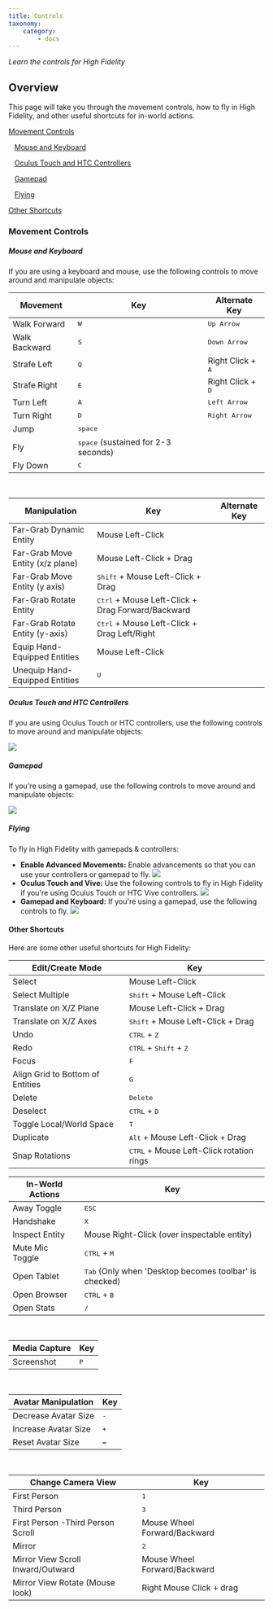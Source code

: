 ```yaml
---
title: Controls
taxonomy:
    category:
        - docs
---
```


*Learn the controls for High Fidelity*

## Overview

This page will take you through the movement controls, how to fly in High Fidelity, and other useful shortcuts for in-world actions.

[Movement Controls](#movement-controls)

&nbsp;&nbsp;&nbsp;[Mouse and Keyboard](#mouse-and-keyboard)

&nbsp;&nbsp;&nbsp;[Oculus Touch and HTC Controllers](#oculus-touch-and-htc-controllers)

&nbsp;&nbsp;&nbsp;[Gamepad](#gamepad)

&nbsp;&nbsp;&nbsp;[Flying](#flying)

[Other Shortcuts](#other-shortcuts)

### Movement Controls
##### Mouse and Keyboard
If you are using a keyboard and mouse, use the following controls to move around and manipulate objects:

| Movement  | Key | Alternate Key | 
| ------------- | ------------- | ------------- |
| Walk Forward | <kbd class="keyboard">W</kbd>  | <kbd class="keyboard">Up Arrow</kbd>  |
| Walk Backward  | <kbd class="keyboard">S</kbd>  | <kbd class="keyboard">Down Arrow</kbd>  |
| Strafe Left | <kbd class="keyboard">Q</kbd>  | Right Click + <kbd class="keyboard">A</kbd>   |
| Strafe Right  | <kbd class="keyboard">E</kbd>  | Right Click + <kbd class="keyboard">D</kbd>   |
| Turn Left | <kbd class="keyboard">A</kbd>  | <kbd class="keyboard">Left Arrow</kbd>   |
| Turn Right | <kbd class="keyboard">D</kbd>  | <kbd class="keyboard">Right Arrow</kbd>   |
| Jump | <kbd class="keyboard">space</kbd> |   |
| Fly | <kbd class="keyboard">space</kbd> (sustained for 2-3 seconds)  |   |
| Fly Down | <kbd class="keyboard">C</kbd> |   |
<br>


| Manipulation  | Key | Alternate Key | 
| ------------- | ------------- | ------------- |
| Far-Grab Dynamic Entity | Mouse Left-Click  |   |
| Far-Grab Move Entity (x/z plane)  | Mouse Left-Click + Drag  |  |
| Far-Grab Move Entity (y axis) | <kbd class="keyboard">Shift</kbd> + Mouse Left-Click + Drag  |    |
| Far-Grab Rotate Entity   | <kbd class="keyboard">Ctrl</kbd> + Mouse Left-Click + Drag Forward/Backward |   |
| Far-Grab Rotate Entity (y-axis) | <kbd class="keyboard">Ctrl</kbd> + Mouse Left-Click + Drag Left/Right  |   |
| Equip Hand-Equipped Entities | Mouse Left-Click  |    |
| Unequip Hand-Equipped Entities | <kbd class="keyboard">U</kbd> |   |


##### Oculus Touch and HTC Controllers

If you are using Oculus Touch or HTC controllers, use the following controls to move around and manipulate objects:

![](t-controller.png)



##### Gamepad

If you're using a gamepad, use the following controls to move around and manipulate objects:

![](g-controller.png)





##### Flying

To fly in High Fidelity with gamepads & controllers:

* **Enable Advanced Movements:** Enable advancements so that you can use your controllers or gamepad to fly. ![](enable-advance.png)
* **Oculus Touch and Vive:** Use the following controls to fly in High Fidelity if you're using Oculus Touch or HTC Vive controllers. ![](fly-controller.png)
* **Gamepad and Keyboard:** If you're using a gamepad, use the following controls to fly. ![](fly-other.png)


#### Other Shortcuts
Here are some other useful shortcuts for High Fidelity:

| Edit/Create Mode | Key |
| ------------- | ------------- |
| Select | Mouse Left-Click  |
| Select Multiple  | <kbd class="keyboard">Shift</kbd> + Mouse Left-Click  |
| Translate on X/Z Plane | Mouse Left-Click + Drag |
| Translate on X/Z Axes | <kbd class="keyboard">Shift</kbd> + Mouse Left-Click + Drag |
| Undo | <kbd class="keyboard">CTRL</kbd> + <kbd class="keyboard">Z</kbd> |
| Redo | <kbd class="keyboard">CTRL</kbd> + <kbd class="keyboard">Shift</kbd> + <kbd class="keyboard">Z</kbd>  |
| Focus | <kbd class="keyboard">F</kbd> |
| Align Grid to Bottom of Entities | <kbd class="keyboard">G</kbd> |
| Delete | <kbd class="keyboard">Delete</kbd> |
| Deselect | <kbd class="keyboard">CTRL</kbd> + <kbd class="keyboard">D</kbd> |
| Toggle Local/World Space | <kbd class="keyboard">T</kbd> |
| Duplicate | <kbd class="keyboard">Alt</kbd> + Mouse Left-Click + Drag |
| Snap Rotations | <kbd class="keyboard">CTRL</kbd> + Mouse Left-Click rotation rings |

| In-World Actions  | Key |
| ------------- | ------------- |
| Away Toggle | <kbd class="keyboard">ESC</kbd>  |
| Handshake  | <kbd class="keyboard">X</kbd>  |
| Inspect Entity | Mouse Right-Click (over inspectable entity)  |
| Mute Mic Toggle | <kbd class="keyboard">CTRL</kbd> + <kbd class="keyboard">M</kbd> |
| Open Tablet | <kbd class="keyboard">Tab</kbd> (Only when 'Desktop becomes toolbar' is checked) |
| Open Browser | <kbd class="keyboard">CTRL</kbd> + <kbd class="keyboard">B</kbd>  |
| Open Stats | <kbd class="keyboard">/</kbd> |

<br>


| Media Capture  | Key |
| ------------- | ------------- |
| Screenshot | <kbd class="keyboard">P</kbd>  |

<br>


| Avatar Manipulation | Key |
| ------------- | ------------- |
| Decrease Avatar Size | <kbd class="keyboard">-</kbd>  |
| Increase Avatar Size  | <kbd class="keyboard">+</kbd>  |
| Reset Avatar Size  | <kbd class="keyboard">=</kbd>  |

<br>


| Change Camera View  | Key |
| ------------- | ------------- |
| First Person | <kbd class="keyboard">1</kbd>  |
| Third Person  | <kbd class="keyboard">3</kbd>  |
| First Person -Third Person Scroll | 	Mouse Wheel Forward/Backward  |
| Mirror | <kbd class="keyboard">2</kbd> |
| Mirror View Scroll Inward/Outward | 	Mouse Wheel Forward/Backward |
| Mirror View Rotate (Mouse look) | Right Mouse Click + drag  |
